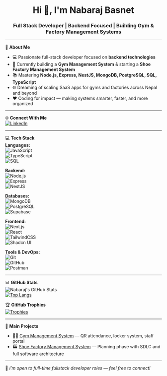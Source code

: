 <h1 align="center">Hi 👋, I'm Nabaraj Basnet</h1>
<h3 align="center">Full Stack Developer | Backend Focused | Building Gym & Factory Management Systems</h3>

---

💫 **About Me**  
- 💻 Passionate full-stack developer focused on **backend technologies**  
- 🚀 Currently building a **Gym Management System** & starting a **Shoe Factory Management System**  
- 📚 Mastering **Node.js, Express, NestJS, MongoDB, PostgreSQL, SQL, TypeScript**  
- 🌐 Dreaming of scaling SaaS apps for gyms and factories across Nepal and beyond  
- ❤️ Coding for impact — making systems smarter, faster, and more organized  

---

🌐 **Connect With Me**  
[![LinkedIn](https://img.shields.io/badge/LinkedIn-0A66C2?style=flat&logo=linkedin&logoColor=white)](h[ttps://linkedin.com/in/your-linkedin](https://www.linkedin.com/in/nabaraj-basnet-1b9216248/))  

---

💻 **Tech Stack**  
**Languages:**  
![JavaScript](https://img.shields.io/badge/-JavaScript-black?style=flat-square&logo=javascript)  
![TypeScript](https://img.shields.io/badge/-TypeScript-black?style=flat-square&logo=typescript)  
![SQL](https://img.shields.io/badge/-SQL-black?style=flat-square&logo=postgresql)  

**Backend:**  
![Node.js](https://img.shields.io/badge/-Node.js-black?style=flat-square&logo=node.js)  
![Express](https://img.shields.io/badge/-Express.js-black?style=flat-square&logo=express)  
![NestJS](https://img.shields.io/badge/-NestJS-black?style=flat-square&logo=nestjs)  

**Databases:**  
![MongoDB](https://img.shields.io/badge/-MongoDB-black?style=flat-square&logo=mongodb)  
![PostgreSQL](https://img.shields.io/badge/-PostgreSQL-black?style=flat-square&logo=postgresql)  
![Supabase](https://img.shields.io/badge/-Supabase-black?style=flat-square&logo=supabase)  

**Frontend:**  
![Next.js](https://img.shields.io/badge/-Next.js-black?style=flat-square&logo=next.js)  
![React](https://img.shields.io/badge/-React-black?style=flat-square&logo=react)  
![TailwindCSS](https://img.shields.io/badge/-TailwindCSS-black?style=flat-square&logo=tailwindcss)  
![Shadcn UI](https://img.shields.io/badge/-ShadcnUI-black?style=flat-square)  

**Tools & DevOps:**  
![Git](https://img.shields.io/badge/-Git-black?style=flat-square&logo=git)  
![GitHub](https://img.shields.io/badge/-GitHub-black?style=flat-square&logo=github)  
![Postman](https://img.shields.io/badge/-Postman-black?style=flat-square&logo=postman)  

---

📊 **GitHub Stats**  
![Nabaraj's GitHub Stats](https://github-readme-stats.vercel.app/api?username=nabarajbasnet&show_icons=true&theme=radical)  
[![Top Langs](https://github-readme-stats.vercel.app/api/top-langs/?username=nabarajbasnet&layout=compact&theme=radical)](https://github.com/anuraghazra/github-readme-stats)

🏆 **GitHub Trophies**  
[![Trophies](https://github-profile-trophy.vercel.app/?username=nabarajbasnet&theme=radical)](https://github.com/ryo-ma/github-profile-trophy)

---

🎯 **Main Projects**  
- 🏋️‍♂️ [Gym Management System](https://github.com/nabarajbasnet/gym-management) — QR attendance, locker system, staff portal  
- 🏭 [Shoe Factory Management System](https://github.com/nabarajbasnet/shoe-factory) — Planning phase with SDLC and full software architecture


---

📌 *I’m open to full-time fullstack developer roles — feel free to connect!*
